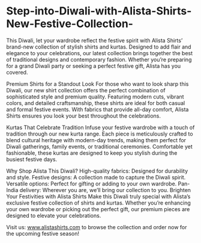 # Step-into-Diwali-with-Alista-Shirts-New-Festive-Collection-
This Diwali, let your wardrobe reflect the festive spirit with Alista Shirts’ brand-new collection of stylish shirts and kurtas. Designed to add flair and elegance to your celebrations, our latest collection brings together the best of traditional designs and contemporary fashion. Whether you’re preparing for a grand Diwali party or seeking a perfect festive gift, Alista has you covered.

Premium Shirts for a Standout Look
For those who want to look sharp this Diwali, our new shirt collection offers the perfect combination of sophisticated style and premium quality. Featuring modern cuts, vibrant colors, and detailed craftsmanship, these shirts are ideal for both casual and formal festive events. With fabrics that provide all-day comfort, Alista Shirts ensures you look your best throughout the celebrations.

Kurtas That Celebrate Tradition
Infuse your festive wardrobe with a touch of tradition through our new kurta range. Each piece is meticulously crafted to blend cultural heritage with modern-day trends, making them perfect for Diwali gatherings, family events, or traditional ceremonies. Comfortable yet fashionable, these kurtas are designed to keep you stylish during the busiest festive days.

Why Shop Alista This Diwali?
High-quality fabrics: Designed for durability and style.
Festive designs: A collection made to capture the Diwali spirit.
Versatile options: Perfect for gifting or adding to your own wardrobe.
Pan-India delivery: Wherever you are, we’ll bring our collection to you.
Brighten Your Festivities with Alista Shirts
Make this Diwali truly special with Alista’s exclusive festive collection of shirts and kurtas. Whether you’re enhancing your own wardrobe or picking out the perfect gift, our premium pieces are designed to elevate your celebrations.

Visit us: www.alistashirts.com to browse the collection and order now for the upcoming festive season!


